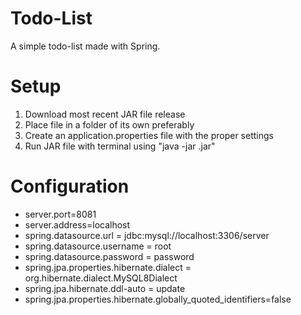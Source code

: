 # Todo-List
A simple todo-list made with Spring.

# Setup
1. Download most recent JAR file release
2. Place file in a folder of its own preferably
3. Create an application.properties file with the proper settings
4.  Run JAR file with terminal using "java -jar <jarFileName>.jar"

# Configuration
- server.port=8081
- server.address=localhost
- spring.datasource.url = jdbc:mysql://localhost:3306/server
- spring.datasource.username = root
- spring.datasource.password = password
- spring.jpa.properties.hibernate.dialect = org.hibernate.dialect.MySQL8Dialect
- spring.jpa.hibernate.ddl-auto = update
- spring.jpa.properties.hibernate.globally_quoted_identifiers=false
